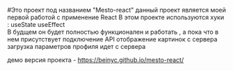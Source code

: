 #Это проект  под названием "Mesto-react" данный проект является моей первой работой с применение React
В этом проекте используются хуки :
                            useState
                            useEffect\
В будщем он будет полностью функционален и работать , а пока что в нем присутствует
                            подключение API
                            отображение картинок с сервера
                            загрузка параметров профиля идет с сервера


демо версия проекта - https://beinyc.github.io/mesto-react/

